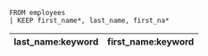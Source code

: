 ```esql
FROM employees
| KEEP first_name*, last_name, first_na*
```

| last_name:keyword | first_name:keyword |
| --- | --- |
